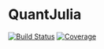 # QuantJulia

[![Build Status](https://github.com/MackT/QuantJulia.jl/actions/workflows/CI.yml/badge.svg?branch=main)](https://github.com/MackT/QuantJulia.jl/actions/workflows/CI.yml?query=branch%3Amain)
[![Coverage](https://codecov.io/gh/MackT/QuantJulia.jl/branch/main/graph/badge.svg)](https://codecov.io/gh/MackT/QuantJulia.jl)
